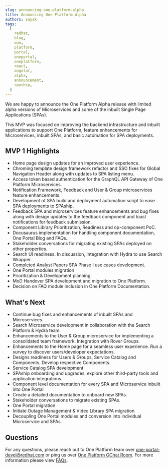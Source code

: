 ```yaml
---
slug: announcing-one-platform-alpha
title: Announcing One Platform Alpha
authors: sayak
tags:
  [
    redhat,
    blog,
    one,
    platform,
    portal,
    oneportal,
    oneplatform,
    react,
    angular,
    alpha,
    announcement,
    spaship,
  ]
---
```


We are happy to announce the One Platform Alpha release with limited alpha versions of Microservices and some of the inbuilt Single Page Applications (SPAs).

This MVP was focused on improving the backend infrastructure and inbuilt applications to support One Platform, feature enhancements for Microservices, inbuilt SPAs, and basic automation for SPA deployments.

<!--truncate-->

## MVP 1 Highlights

- Home page design updates for an improved user experience.
- Chroming template design framework refactor and SSO fixes for Global Navigation Header along with updates to SPA listing menu.
- Access token based authentication for the GraphQL API Gateway of One Platform Microservices.
- Notification Framework, Feedback and User & Group microservices feature enhancements.
- Development of SPA build and deployment automation script to ease SPA deployments to SPAship.
- Feedback SPA and microservices feature enhancements and bug fixes along with design updates to the feedback component and toast notifications for feedback submission.
- Component Library Prioritization, Readiness and op-component PoC.
- Docusaurus implementation for handling component documentation, One Portal Blog and FAQs..
- Stakeholder conversations for migrating existing SPAs deployed on other properties.
- Search UI readiness. In discussion, Integration with Hydra to use Search Wrapper.
- Completed Analyst Papers SPA Phase I use cases development.
- One Portal modules migration
- Prioritization & Development planning
- MoD Handover SPA development and migration to One Platform.
- Decision on FAQ module inclusion in One Platform Documentation.

## What's Next

- Continue bug fixes and enhancements of inbuilt SPAs and Microservices.
- Search Microservice development in collaboration with the Search Platform & Hydra team.
- Enhancements to the User & Group microservice for implementing a consolidated team framework. Integration with Rover Groups.
- Enhancements to the Home page for a seamless user experience. Run a survey to discover users/developer expectations.
- Designs readiness for Users & Groups, Service Catalog and Components. Develop respective Components.
- Service Catalog SPA development
- SPAship onboarding and upgrades, explore other third-party tools and application integrations.
- Component level documentation for every SPA and Microservice inbuilt into One Portal
- Create a detailed documentation to onboard new SPAs.
- Stakeholder conversations to migrate existing SPAs.
- One Portal migration
- Initiate Outage Management & Video Library SPA migration
- Decoupling One Portal modules and conversion into individual Microservice and SPAs.

## Questions

For any questions, please reach out to One Platform team over [one-portal-devel@redhat.com](mailto:one-portal-devel@redhat.com) or ping us over [One Platform GChat Room](https://chat.google.com/room/AAAAF4M7oZE).
For more information please view [FAQs](/docs/faqs).
